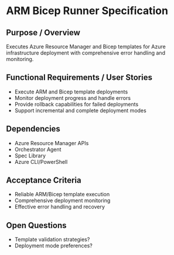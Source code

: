 # ARM Bicep Runner Specification

## Purpose / Overview
Executes Azure Resource Manager and Bicep templates for Azure infrastructure deployment with comprehensive error handling and monitoring.

## Functional Requirements / User Stories
- Execute ARM and Bicep template deployments
- Monitor deployment progress and handle errors
- Provide rollback capabilities for failed deployments
- Support incremental and complete deployment modes

## Dependencies
- Azure Resource Manager APIs
- Orchestrator Agent
- Spec Library
- Azure CLI/PowerShell

## Acceptance Criteria
- Reliable ARM/Bicep template execution
- Comprehensive deployment monitoring
- Effective error handling and recovery

## Open Questions
- Template validation strategies?
- Deployment mode preferences?